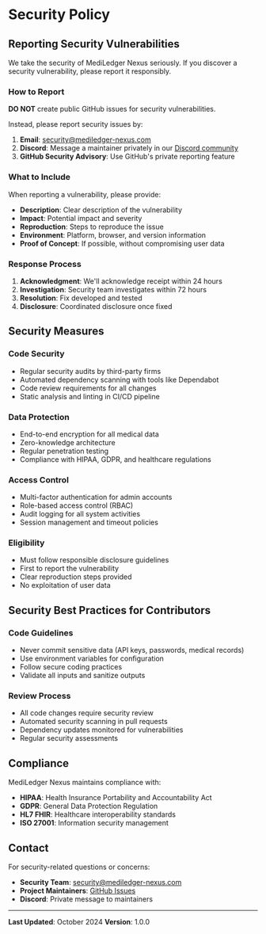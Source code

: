 # Security Policy

## Reporting Security Vulnerabilities

We take the security of MediLedger Nexus seriously. If you discover a security vulnerability, please report it responsibly.

### How to Report

**DO NOT** create public GitHub issues for security vulnerabilities.

Instead, please report security issues by:

1. **Email**: security@mediledger-nexus.com
2. **Discord**: Message a maintainer privately in our [Discord community](https://discord.gg/mediledger-nexus)
3. **GitHub Security Advisory**: Use GitHub's private reporting feature

### What to Include

When reporting a vulnerability, please provide:

- **Description**: Clear description of the vulnerability
- **Impact**: Potential impact and severity
- **Reproduction**: Steps to reproduce the issue
- **Environment**: Platform, browser, and version information
- **Proof of Concept**: If possible, without compromising user data

### Response Process

1. **Acknowledgment**: We'll acknowledge receipt within 24 hours
2. **Investigation**: Security team investigates within 72 hours
3. **Resolution**: Fix developed and tested
4. **Disclosure**: Coordinated disclosure once fixed

## Security Measures

### Code Security
- Regular security audits by third-party firms
- Automated dependency scanning with tools like Dependabot
- Code review requirements for all changes
- Static analysis and linting in CI/CD pipeline

### Data Protection
- End-to-end encryption for all medical data
- Zero-knowledge architecture
- Regular penetration testing
- Compliance with HIPAA, GDPR, and healthcare regulations

### Access Control
- Multi-factor authentication for admin accounts
- Role-based access control (RBAC)
- Audit logging for all system activities
- Session management and timeout policies


### Eligibility
- Must follow responsible disclosure guidelines
- First to report the vulnerability
- Clear reproduction steps provided
- No exploitation of user data

## Security Best Practices for Contributors

### Code Guidelines
- Never commit sensitive data (API keys, passwords, medical records)
- Use environment variables for configuration
- Follow secure coding practices
- Validate all inputs and sanitize outputs

### Review Process
- All code changes require security review
- Automated security scanning in pull requests
- Dependency updates monitored for vulnerabilities
- Regular security assessments

## Compliance

MediLedger Nexus maintains compliance with:

- **HIPAA**: Health Insurance Portability and Accountability Act
- **GDPR**: General Data Protection Regulation
- **HL7 FHIR**: Healthcare interoperability standards
- **ISO 27001**: Information security management

## Contact

For security-related questions or concerns:
- **Security Team**: security@mediledger-nexus.com
- **Project Maintainers**: [GitHub Issues](https://github.com/your-org/mediledger-nexus/issues)
- **Discord**: Private message to maintainers

---

**Last Updated**: October 2024
**Version**: 1.0.0
